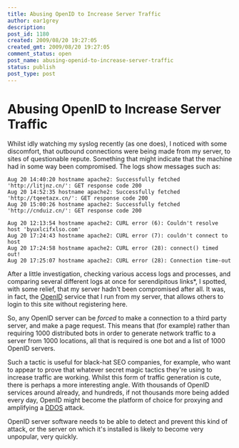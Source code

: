 ```yaml
---
title: Abusing OpenID to Increase Server Traffic
author: ear1grey
description:
post_id: 1180
created: 2009/08/20 19:27:05
created_gmt: 2009/08/20 19:27:05
comment_status: open
post_name: abusing-openid-to-increase-server-traffic
status: publish
post_type: post
---
```

# Abusing OpenID to Increase Server Traffic

Whilst idly watching my syslog recently (as one does), I noticed with some discomfort, that outbound connections were being made from my server, to sites of questionable repute. Something that might indicate that the machine had in some way been compromised. The logs show messages such as:

```shell
Aug 20 14:40:20 hostname apache2: Successfully fetched 'http://litjnz.cn/': GET response code 200
Aug 20 14:52:35 hostname apache2: Successfully fetched 'http://tqeetazx.cn/': GET response code 200
Aug 20 15:00:26 hostname apache2: Successfully fetched 'http://cnduiz.cn/': GET response code 200

Aug 20 12:13:54 hostname apache2: CURL error (6): Couldn't resolve host 'byuxlcifxlso.com'
Aug 20 17:24:43 hostname apache2: CURL error (7): couldn't connect to host
Aug 20 17:24:58 hostname apache2: CURL error (28): connect() timed out!
Aug 20 17:25:07 hostname apache2: CURL error (28): Connection time-out
```

After a little investigation, checking various access logs and processes, and comparing several different logs at once for serendipitous links*, I spotted, with some relief, that my server hadn't been compromised after all.  It was, in fact, the <a href="http://openid.net/">OpenID</a> service that I run from my server, that allows others to login to this site without registering here.

So, any OpenID server can be <em>forced</em> to make a connection to a third party server, and make a page request. This means that (for example) rather than requiring 1000 distributed bots in order to generate network traffic to a server from 1000 locations, all that is required is one bot and a list of 1000 OpenID servers.

Such a tactic is useful for black-hat SEO companies, for example, who want to appear to prove that whatever secret magic tactics they're using to increase traffic are working. Whilst this form of traffic generation is cute, there is perhaps a more interesting angle.  With thousands of OpenID services around already, and hundreds, if not thousands more being added every day, OpenID might become the platform of choice for proxying and amplifying a <a href="http://en.wikipedia.org/wiki/Ddos#Distributed_attack">DDOS</a> attack.

OpenID server software needs to be able to detect and prevent this kind of attack, or the server on which it's installed is likely to become very unpopular, very quickly. 
